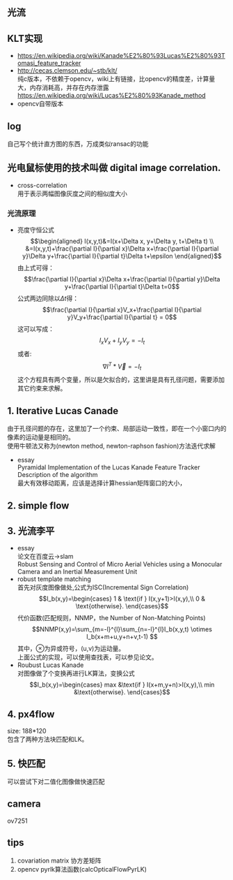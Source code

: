 光流
-----
## KLT实现
- https://en.wikipedia.org/wiki/Kanade%E2%80%93Lucas%E2%80%93Tomasi_feature_tracker  
- http://cecas.clemson.edu/~stb/klt/    
    纯c版本，不依赖于opencv，wiki上有链接，比opencv的精度差，计算量大，内存消耗高，并存在内存泄露  
    https://en.wikipedia.org/wiki/Lucas%E2%80%93Kanade_method  
- opencv自带版本  

## log  
自己写个统计直方图的东西，万成类似ransac的功能  
## 光电鼠标使用的技术叫做 digital image correlation.
- cross-correlation  
用于表示两幅图像灰度之间的相似度大小

### 光流原理
- 亮度守恒公式
$$\begin{aligned}
I(x,y,t)&=I(x+\Delta x, y+\Delta y, t+\Delta t) \\
&=I(x,y,t)+\frac{\partial I}{\partial x}\Delta x+\frac{\partial I}{\partial y}\Delta y+\frac{\partial I}{\partial t}\Delta t+\epsilon
\end{aligned}$$
由上式可得：
$$\frac{\partial I}{\partial x}\Delta x+\frac{\partial I}{\partial y}\Delta y+\frac{\partial I}{\partial t}\Delta t=0$$
公式两边同除以$\Delta t$得：
$$\frac{\partial I}{\partial x}V_x+\frac{\partial I}{\partial y}V_y+\frac{\partial I}{\partial t} = 0$$
这可以写成：
$$I_xV_x+I_yV_y=-I_t$$
或者:
$${\nabla I}^T*\vec{V}=-I_t$$
这个方程具有两个变量，所以是欠拟合的，这里讲是具有孔径问题，需要添加其它约束来求解。

## 1. Iterative Lucas Canade
由于孔径问题的存在，这里加了一个约束、局部运动一致性，即在一个小窗口内的像素的运动量是相同的。  
使用牛顿法又称为(newton method, newton-raphson fashion)方法迭代求解   
- essay  
Pyramidal Implementation of the Lucas Kanade Feature Tracker Description of the algorithm  
最大有效移动距离，应该是选择计算hessian矩阵窗口的大小，
## 2. simple flow


## 3. 光流李平
- essay  
论文在百度云->slam  
Robust Sensing and Control of Micro Aerial Vehicles using a Monocular Camera and an Inertial Measurement Unit
- robust template matching   
首先对灰度图像做处,公式为ISC(Incremental Sign Correlation)  
$$I_b(x,y)=\begin{cases} 
1 & \text{if } I(x,y+1)>I(x,y),\\
0 & \text{otherwise}.
\end{cases}$$
代价函数(匹配规则，NNMP，the Number of Non-Matching Points)
$$NNMP(x,y)=\sum_{m=-l}^{l}\sum_{n=-l}^{l}I_b(x,y,t) \otimes I_b(x+m+u,y+n+v,t-1) $$
其中，$\otimes$为异或符号，(u,v)为运动量。  
上面公式的实现，可以使用查找表，可以参见论文。
- Roubust Lucas Kanade  
对图像做了个变换再进行LK算法，变换公式
$$I_b(x,y)=\begin{cases}
max &\text{if } I(x+m,y+n)>I(x,y),\\
min &\text{otherwise}.
\end{cases}$$

## 4. px4flow
size: 188*120  
包含了两种方法块匹配和LK。
## 5. 快匹配
可以尝试下对二值化图像做快速匹配

## camera
ov7251



## tips
1. covariation matrix 协方差矩阵
2. opencv pyrlk算法函数(calcOpticalFlowPyrLK)